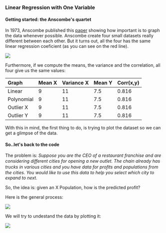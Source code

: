 ### [](#header-3) Linear Regression with One Variable

#### [](#header-4) Getting started: the Anscombe's quartet

In 1973, Anscombe published this [paper](http://www.sjsu.edu/faculty/gerstman/StatPrimer/anscombe1973.pdf) showing how important is to graph the data whenever possible. Anscombe create four small datasets really different between each other. 
But it turns out, all the four has the same linear regression coeficient (as you can see on the red line).

![](http://lightgroup.com.ar/images_dana/anscombe.png)

Furthermore, if we compute the means, the variance and the correlation, all four give us the same values:

| Graph        | Mean X  | Variance X | Mean Y | Corr(x,y) |
|:-------------|:--------|:-----------|:-------|:----------|
| Linear       | 9       | 11         | 7.5    | 0.816     |
| Polynomial   | 9       | 11         | 7.5    | 0.816     |
| Outlier X    | 9       | 11         | 7.5    | 0.816     |
| Outlier Y    | 9       | 11         | 7.5    | 0.816     |


With this in mind, the first thing to do, is trying to plot the dataset so we can get a glimpse of the data.

#### [](#header-4) So..let's back to the code

The problem is:  _Suppose you are the CEO of a restaurant franchise and are considering diﬀerent cities for opening a new outlet. The chain already has trucks in various cities and you have data for proﬁts and populations from the cities. You would like to use this data to help you select which city to expand to next._

So, the idea is: given an X Population, how is the predicted profit?

Here is the general process:

![](https://www.lucidchart.com/publicSegments/view/2ee9f10a-5d8d-4453-8c2f-f029dd200341/image.jpeg)

We will try to undestand the data by plotting it:

![](http://lightgroup.com.ar/images_dana/Plotting_Data.PNG)




